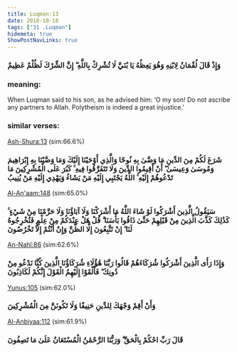 ```yaml
---
title: Luqman:13
date: 2010-10-18
tags: ["31 .Luqman"]
hidemeta: true 
ShowPostNavLinks: true 
---
```

### وَإِذْ قَالَ لُقْمَانُ لِابْنِهِ وَهُوَ يَعِظُهُ يَا بُنَيَّ لَا تُشْرِكْ بِاللَّهِ ۖ إِنَّ الشِّرْكَ لَظُلْمٌ عَظِيمٌ
### meaning: 
When Luqman said to his son, as he advised him: ‘O my son! Do not ascribe any partners to Allah. Polytheism is indeed a great injustice.’
### similar verses: 

[Ash-Shura:13](/42/13) (sim:66.6%)

### شَرَعَ لَكُمْ مِنَ الدِّينِ مَا وَصَّىٰ بِهِ نُوحًا وَالَّذِي أَوْحَيْنَا إِلَيْكَ وَمَا وَصَّيْنَا بِهِ إِبْرَاهِيمَ وَمُوسَىٰ وَعِيسَىٰ ۖ أَنْ أَقِيمُوا الدِّينَ وَلَا تَتَفَرَّقُوا فِيهِ ۚ كَبُرَ عَلَى الْمُشْرِكِينَ مَا تَدْعُوهُمْ إِلَيْهِ ۚ اللَّهُ يَجْتَبِي إِلَيْهِ مَنْ يَشَاءُ وَيَهْدِي إِلَيْهِ مَنْ يُنِيبُ

[Al-An'aam:148](/6/148) (sim:65.0%)

### سَيَقُولُ الَّذِينَ أَشْرَكُوا لَوْ شَاءَ اللَّهُ مَا أَشْرَكْنَا وَلَا آبَاؤُنَا وَلَا حَرَّمْنَا مِنْ شَيْءٍ ۚ كَذَٰلِكَ كَذَّبَ الَّذِينَ مِنْ قَبْلِهِمْ حَتَّىٰ ذَاقُوا بَأْسَنَا ۗ قُلْ هَلْ عِنْدَكُمْ مِنْ عِلْمٍ فَتُخْرِجُوهُ لَنَا ۖ إِنْ تَتَّبِعُونَ إِلَّا الظَّنَّ وَإِنْ أَنْتُمْ إِلَّا تَخْرُصُونَ

[An-Nahl:86](/16/86) (sim:62.6%)

### وَإِذَا رَأَى الَّذِينَ أَشْرَكُوا شُرَكَاءَهُمْ قَالُوا رَبَّنَا هَٰؤُلَاءِ شُرَكَاؤُنَا الَّذِينَ كُنَّا نَدْعُو مِنْ دُونِكَ ۖ فَأَلْقَوْا إِلَيْهِمُ الْقَوْلَ إِنَّكُمْ لَكَاذِبُونَ

[Yunus:105](/10/105) (sim:62.0%)

### وَأَنْ أَقِمْ وَجْهَكَ لِلدِّينِ حَنِيفًا وَلَا تَكُونَنَّ مِنَ الْمُشْرِكِينَ

[Al-Anbiyaa:112](/21/112) (sim:61.9%)

### قَالَ رَبِّ احْكُمْ بِالْحَقِّ ۗ وَرَبُّنَا الرَّحْمَٰنُ الْمُسْتَعَانُ عَلَىٰ مَا تَصِفُونَ
